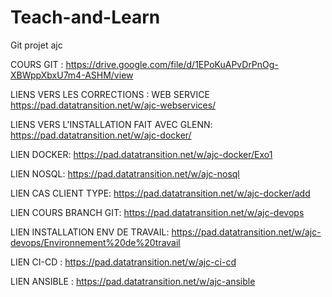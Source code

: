 # Teach-and-Learn
Git projet ajc

COURS GIT : https://drive.google.com/file/d/1EPoKuAPvDrPnOg-XBWppXbxU7m4-ASHM/view

LIENS VERS LES CORRECTIONS : WEB SERVICE https://pad.datatransition.net/w/ajc-webservices/

LIENS VERS L'INSTALLATION FAIT AVEC GLENN: https://pad.datatransition.net/w/ajc-docker/

LIEN DOCKER: https://pad.datatransition.net/w/ajc-docker/Exo1

LIEN NOSQL: https://pad.datatransition.net/w/ajc-nosql

LIEN CAS CLIENT TYPE: https://pad.datatransition.net/w/ajc-docker/add

LIEN COURS BRANCH GIT: https://pad.datatransition.net/w/ajc-devops

LIEN INSTALLATION ENV DE TRAVAIL: https://pad.datatransition.net/w/ajc-devops/Environnement%20de%20travail

LIEN CI-CD : https://pad.datatransition.net/w/ajc-ci-cd

LIEN ANSIBLE : https://pad.datatransition.net/w/ajc-ansible
